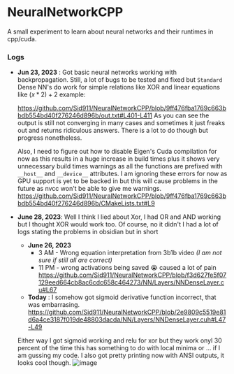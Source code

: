 # NeuralNetworkCPP
A small experiment to learn about neural networks and their runtimes in cpp/cuda.

### Logs

- **Jun 23, 2023** : Got basic neural networks working with backpropagation. Still, a lot of bugs to be tested and fixed but `Standard` Dense NN's do work for simple relations like XOR and linear equations like $`(x*2) + 2`$ example:

  https://github.com/Sid911/NeuralNetworkCPP/blob/9ff476fba1769c663bbdb554bd40f276246d896b/out.txt#L401-L411
  As you can see the output is still not converging in many cases and sometimes it just freaks out and returns ridiculous answers. There is a lot to do though but progress nonetheless.

  Also, I need to figure out how to disable Eigen's Cuda compilation for now as this results in a huge increase in build times plus it shows very unnecessary build times warnings as all the functions are prefixed with `__host__` and `__device__` attributes. I am ignoring these errors for now as GPU support is yet to be backed in but this will cause problems in the future as nvcc won't be able to give me warnings.
  https://github.com/Sid911/NeuralNetworkCPP/blob/9ff476fba1769c663bbdb554bd40f276246d896b/CMakeLists.txt#L9

- **June 28, 2023**: Well I think I lied about Xor, I had OR and AND working but I thought XOR would work too. Of course, no it didn't I had a lot of logs stating the problems in obsidian but in short
  - **June 26, 2023**
    - 3 AM - Wrong equation interpretation from 3b1b video _(I am not sure if still all are correct)_
    - 11 PM - wrong activations being saved 😭 caused a lot of pain https://github.com/Sid911/NeuralNetworkCPP/blob/f3d627fe5f07129eed664cb8ac6cdc658c464273/NN/Layers/NNDenseLayer.cu#L67
  - **Today** : I somehow got sigmoid derivative function incorrect, that was embarrasing. https://github.com/Sid911/NeuralNetworkCPP/blob/2e9809c5519e81d6a4ce3187f019de48803dacda/NN/Layers/NNDenseLayer.cuh#L47-L49
  
  Either way I got sigmoid working and relu for xor but they work onyl 30 percent of the time this has something to do with local minima or ... if I am gussing my code. I also got pretty printing now with   ANSI outputs, it looks cool though.
  ![image](https://github.com/Sid911/NeuralNetworkCPP/assets/27860105/7ea901b4-2f2d-46d2-bb53-5f576819267d)

